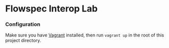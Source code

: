 # Flowspec Interop Lab

### Configuration
Make sure you have [Vagrant](https://www.vagrantup.com/downloads) installed, then run `vagrant up` in the root of this project directory.
